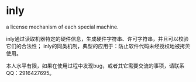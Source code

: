 inly
====

a license mechanism of each special machine.

inly通过读取机器特定的硬件信息，生成硬件字符串、许可字符串，并且可以校验它们的合法性；
inly的同类机制，典型的应用于：防止软件代码未经授权地被拷贝使用。

本人水平有限，如果在使用过程中发现bug，或者其它需要交流的事项，请联系QQ：2916427695。
